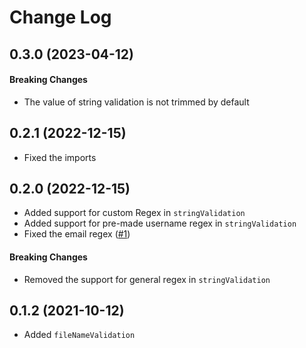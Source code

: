 # Change Log

## 0.3.0 (2023-04-12)

#### Breaking Changes
- The value of string validation is not trimmed by default

## 0.2.1 (2022-12-15)
- Fixed the imports

## 0.2.0 (2022-12-15)
- Added support for custom Regex in `stringValidation`
- Added support for pre-made username regex in `stringValidation`
- Fixed the email regex ([#1](https://github.com/Vieolo/validation-js/issues/1))

#### Breaking Changes
- Removed the support for general regex in `stringValidation`

## 0.1.2 (2021-10-12)
- Added `fileNameValidation`
